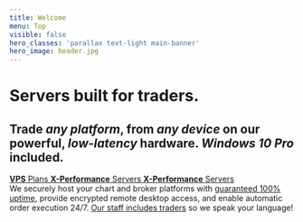 ```yaml
---
title: Welcome
menu: Top
visible: false
hero_classes: 'parallax text-light main-banner'
hero_image: header.jpg
---
```


<div class="intro-wrapper">
  <div class="intro">
    <h1>Servers built for traders.</h1>
    <h2>Trade <em>any platform</em>, from <em>any device</em> on our powerful, <em>low-latency</em> hardware. <em>Windows 10 Pro</em> included.</h2>
    <div class="planchoice">
<a class="take-tour" id="vps-choice" href="#pricing"><strong>VPS</strong> Plans <i class="fas fa-chevron-circle-right"></i></a>
<a class="take-tour multi-column" id="dedicated-choice" href="#x-performance"><strong>X-Performance</strong> Servers <i class="fas fa-chevron-circle-right"></i></a>
<a class="take-tour single-column" id="dedicated-choice" href="#x-performance-plans"><strong>X-Performance</strong> Servers <i class="fas fa-chevron-circle-right"></i></a>
    </div>
    <span class="introspan">We securely host your chart and broker platforms with <a href="uptime">guaranteed 100% uptime</a>, provide encrypted remote desktop access, and enable automatic order execution 24/7. <a href="company#all-inclusive-support">Our staff includes traders</a> so we speak your language!</span></div>
</div>
